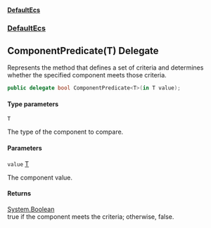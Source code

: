 #### [DefaultEcs](DefaultEcs.md 'DefaultEcs')
### [DefaultEcs](DefaultEcs.md#DefaultEcs 'DefaultEcs')

## ComponentPredicate<T>(T) Delegate

Represents the method that defines a set of criteria and determines whether the specified component meets those criteria.

```csharp
public delegate bool ComponentPredicate<T>(in T value);
```
#### Type parameters

<a name='DefaultEcs.ComponentPredicate_T_(T).T'></a>

`T`

The type of the component to compare.
#### Parameters

<a name='DefaultEcs.ComponentPredicate_T_(T).value'></a>

`value` [T](ComponentPredicate_T_(T).md#DefaultEcs.ComponentPredicate_T_(T).T 'DefaultEcs.ComponentPredicate<T>(T).T')

The component value.

#### Returns
[System.Boolean](https://docs.microsoft.com/en-us/dotnet/api/System.Boolean 'System.Boolean')  
true if the component meets the criteria; otherwise, false.
